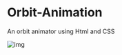 # Orbit-Animation
An orbit animator using Html and CSS

![img](https://github.com/Ishaan28malik/Orbit-Animation/blob/master/orbit.PNG)

